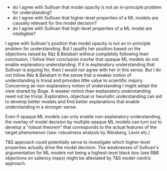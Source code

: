 - do I agree with Sullivan that model opacity is not an in-principle problem for understanding?
- do I agree with Sullivan that higher-level properties of a ML models are causally relevant for the model decision?
- do I agree with Sullivan that high-level properties of a ML model are intelligible?

I agree with Sullivan's position that model opacity is not an in-principle problem for understanding.
But I qualify her position based on the objections raised by Räz & Beisbart without completely following their conclusion. I follow their conclusion insofar that opaque ML models do not enable explanatory understanding. If it is explanatory understanding that Sullivan is arguing for, then I would not agree with her in this sense. But I do not follow Räz & Beisbart in the sense that a weaker notion of understanding is trivial and provides little value to scientific inquiry. Concerning an non-explanatory notion of understanding I might adopt the view shared by Boge. A weaker notion than explanatory understanding need not be trivial. Exploration, objectual or heurisitic understanding can aid to develop better models and find better explanations that enable understanding in a stronger sense. 

Even if opaque ML models can only enable non-explanatory understanding, the overlay of model decision by multiple opaque ML models can turn out to develop a "robust theorem" that corresponds to the actual features of the target phenomenon (see: robustness analysis by Weisberg, Levin etc.)

T&S approach could potentially serve to investigate which higher-level properties actually drive the model decision. The weaknesses of Sullivan's argumentation for ML models not being a highest-level black box (see R&B objections on saliency maps) might be alleviated by T&S model-centric approach.
